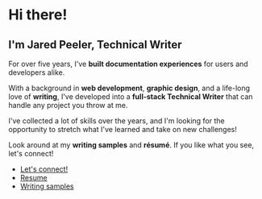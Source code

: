 # Hi there!

## I'm Jared Peeler, Technical Writer

For over five years, I've **built documentation experiences** for users and developers alike. 

With a background in **web development**, **graphic design**, and a life-long love of **writing**, I've  developed into a **full-stack Technical Writer** that can handle any project you throw at me. 

I've collected a lot of skills over the years, and I'm looking for the opportunity to stretch what I've learned and take on new challenges!

Look around at my **writing samples** and **résumé**. If you like what you see, let's connect!

- [Let's connect!](mailto:jaredpeeler@gmail.com) 
- [Resume](https://deceasedvector.github.io/portfolio/resume/)
- [Writing samples](https://deceasedvector.github.io/portfolio/writing-samples/api-guide/)
